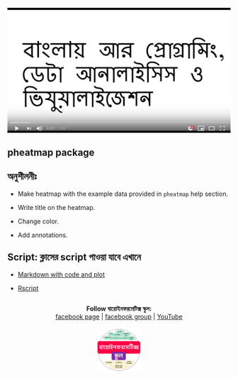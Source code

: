 [![Everything Is AWESOME](../files/youtube.png)](https://youtu.be/igV72pP_3Yo "Everything Is AWESOME")

## pheatmap package


## অনুশীলনীঃ 

- Make heatmap with the example data provided in `pheatmap` help section.

- Write title on the heatmap.

- Change color.

- Add annotations.


## Script: ক্লাসের script পাওয়া যাবে এখানে

- [Markdown with code and plot](https://github.com/Rashedul/R-Tutorials/blob/master/scripts/Lec-12.md) 

- [Rscript](https://github.com/Rashedul/R-Tutorials/blob/master/scripts/Lec-12.R) 


## 

##


<p align="center">
  <b>Follow বায়োইনফরমেটিক্স স্কুল:</b><br>
  <a href="https://www.facebook.com/%E0%A6%AC%E0%A6%BE%E0%A6%AF%E0%A6%BC%E0%A7%8B%E0%A6%87%E0%A6%A8%E0%A6%AB%E0%A6%B0%E0%A6%AE%E0%A7%87%E0%A6%9F%E0%A6%BF%E0%A6%95%E0%A7%8D%E0%A6%B8-%E0%A6%B8%E0%A7%8D%E0%A6%95%E0%A7%81%E0%A6%B2-575599666193690/">facebook page</a> |
  <a href="https://www.facebook.com/groups/390262838074549/">facebook group</a> |
  <a href="https://www.youtube.com/channel/UCm-8CdrvGi2SjLEOUSCztIg?view_as=subscriber">YouTube</a>
  <br><br>
  <img src="../files/logo.png" height="100" width="100">
</p>